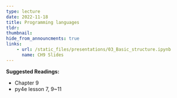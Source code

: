 ```yaml
---
type: lecture
date: 2022-11-18
title: Programming languages
tldr: 
thumbnail: 
hide_from_announcments: true
links: 
    - url: /static_files/presentations/03_Basic_structure.ipynb
      name: CH9 Slides 
---
```

**Suggested Readings:**
- Chapter 9
- py4e lesson 7, 9~11
